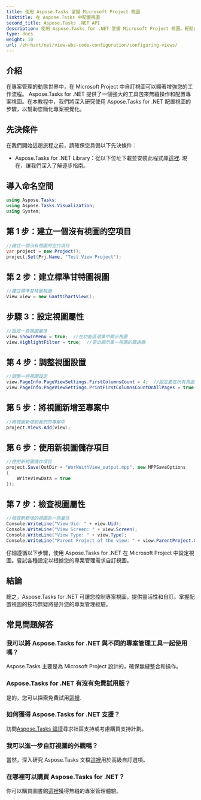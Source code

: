 ```yaml
---
title: 使用 Aspose.Tasks 掌握 Microsoft Project 視圖
linktitle: 在 Aspose.Tasks 中配置視圖
second_title: Aspose.Tasks .NET API
description: 使用 Aspose.Tasks for .NET 掌握 Microsoft Project 視圖。輕鬆自訂和簡化您的專案管理體驗。
type: docs
weight: 10
url: /zh-hant/net/view-wbs-code-configuration/configuring-views/
---
```

## 介紹
在專案管理的動態世界中，在 Microsoft Project 中自訂視圖可以顯著增強您的工作流程。 Aspose.Tasks for .NET 提供了一個強大的工具包來無縫操作和配置專案視圖。在本教程中，我們將深入研究使用 Aspose.Tasks for .NET 配置視圖的步驟，以幫助您簡化專案視覺化。
## 先決條件
在我們開始這趟旅程之前，請確保您具備以下先決條件：
-  Aspose.Tasks for .NET Library：從以下位址下載並安裝此程式庫[這裡](https://releases.aspose.com/tasks/net/).
現在，讓我們深入了解逐步指南。
## 導入命名空間
```csharp
using Aspose.Tasks;
using Aspose.Tasks.Visualization;
using System;

```
## 第 1 步：建立一個沒有視圖的空項目
```csharp
//建立一個沒有視圖的空白項目
var project = new Project();
project.Set(Prj.Name, "Test View Project");
```
## 第 2 步：建立標準甘特圖視圖
```csharp
//建立標準甘特圖視圖
View view = new GanttChartView();
```
## 步驟 3：設定視圖屬性
```csharp
//設定一些視圖屬性
view.ShowInMenu = true;  //在功能區選單中顯示視圖
view.HighlightFilter = true;  //突出顯示單一視圖的篩選器
```
## 第 4 步：調整視圖設置
```csharp
//調整一些視圖設定
view.PageInfo.PageViewSettings.FirstColumnsCount = 4;  //設定要在所有頁面上列印的第一列數
view.PageInfo.PageViewSettings.PrintFirstColumnsCountOnAllPages = true;  //在所有頁面上列印指定數量的第一列
```
## 第 5 步：將視圖新增至專案中
```csharp
//將視圖新增到我們的專案中
project.Views.Add(view);
```
## 第 6 步：使用新視圖儲存項目
```csharp
//使用新視圖儲存項目
project.Save(OutDir + "WorkWithView_output.mpp", new MPPSaveOptions
{
    WriteViewData = true
});
```
## 第 7 步：檢查視圖屬性
```csharp
//檢查新新增的視圖的一些屬性
Console.WriteLine("View Uid: " + view.Uid);
Console.WriteLine("View Screen: " + view.Screen);
Console.WriteLine("View Type: " + view.Type);
Console.WriteLine("Parent Project of the view: " + view.ParentProject.Get(Prj.Name));
```
仔細遵循以下步驟，使用 Aspose.Tasks for .NET 在 Microsoft Project 中設定視圖。嘗試各種設定以根據您的專案管理需求自訂視圖。
## 結論
總之，Aspose.Tasks for .NET 可讓您控制專案視圖，提供靈活性和自訂。掌握配置視圖的技巧無疑將提升您的專案管理經驗。
## 常見問題解答
### 我可以將 Aspose.Tasks for .NET 與不同的專案管理工具一起使用嗎？
Aspose.Tasks 主要是為 Microsoft Project 設計的，確保無縫整合和操作。
### Aspose.Tasks for .NET 有沒有免費試用版？
是的，您可以探索免費試用[這裡](https://releases.aspose.com/).
### 如何獲得 Aspose.Tasks for .NET 支援？
訪問[Aspose.Tasks 論壇](https://forum.aspose.com/c/tasks/15)尋求社區支持或考慮購買支持計劃。
### 我可以進一步自訂視圖的外觀嗎？
當然，深入研究 Aspose.Tasks 文檔[這裡](https://reference.aspose.com/tasks/net/)用於高級自訂選項。
### 在哪裡可以購買 Aspose.Tasks for .NET？
你可以購買圖書館[這裡](https://purchase.aspose.com/buy)獲得無縫的專案管理體驗。